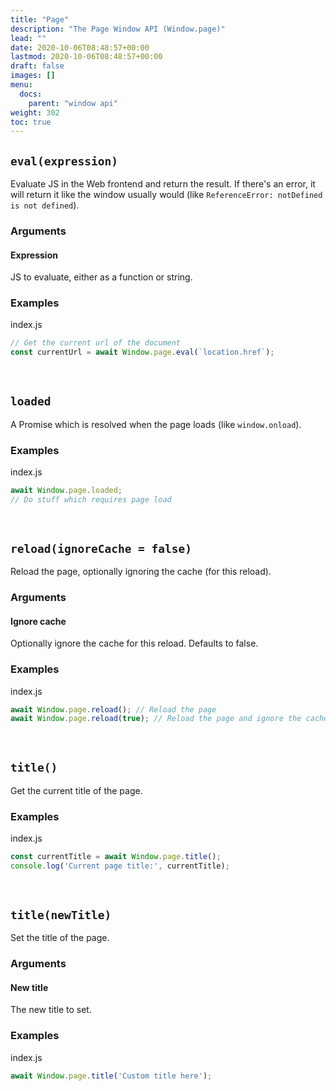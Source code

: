 ```yaml
---
title: "Page"
description: "The Page Window API (Window.page)"
lead: ""
date: 2020-10-06T08:48:57+00:00
lastmod: 2020-10-06T08:48:57+00:00
draft: false
images: []
menu:
  docs:
    parent: "window api"
weight: 302
toc: true
---
```


## `eval(expression)`
Evaluate JS in the Web frontend and return the result. If there's an error, it will return it like the window usually would (like `ReferenceError: notDefined is not defined`).

### Arguments

#### Expression
JS to evaluate, either as a function or string.

### Examples

<div class="glow" style="--glow-hue: 320">
<div class="filename node">index.js</div>

```js
// Get the current url of the document
const currentUrl = await Window.page.eval(`location.href`);
```

</div>
<div style="margin-bottom: 60px"></div>

## `loaded`
A Promise which is resolved when the page loads (like `window.onload`).

### Examples

<div class="glow" style="--glow-hue: 320">
<div class="filename node">index.js</div>

```js
await Window.page.loaded;
// Do stuff which requires page load
```

</div>
<div style="margin-bottom: 60px"></div>

## `reload(ignoreCache = false)`
Reload the page, optionally ignoring the cache (for this reload).

### Arguments

#### Ignore cache
Optionally ignore the cache for this reload. Defaults to false.

### Examples

<div class="glow" style="--glow-hue: 320">
<div class="filename node">index.js</div>

```js
await Window.page.reload(); // Reload the page
await Window.page.reload(true); // Reload the page and ignore the cache
```

</div>
<div style="margin-bottom: 60px"></div>

## `title()`
Get the current title of the page.

### Examples

<div class="glow" style="--glow-hue: 320">
<div class="filename node">index.js</div>

```js
const currentTitle = await Window.page.title();
console.log('Current page title:', currentTitle);
```

</div>
<div style="margin-bottom: 60px"></div>

## `title(newTitle)`
Set the title of the page.

### Arguments

#### New title
The new title to set.

### Examples

<div class="glow" style="--glow-hue: 320">
<div class="filename node">index.js</div>

```js
await Window.page.title('Custom title here');
```

</div>
<div style="margin-bottom: 60px"></div>
